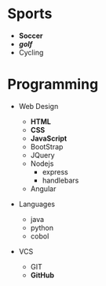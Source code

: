 # Sports

- __Soccer__
- *__golf__*
- Cycling

# Programming
- Web Design

    - **HTML**
    - **CSS**
    - **JavaScript**
    - BootStrap
    - JQuery
    - Nodejs
        - express
        - handlebars
    - Angular

- Languages

    - java
    - python 
    - cobol

- VCS
    
    - GIT
    - **GitHub**